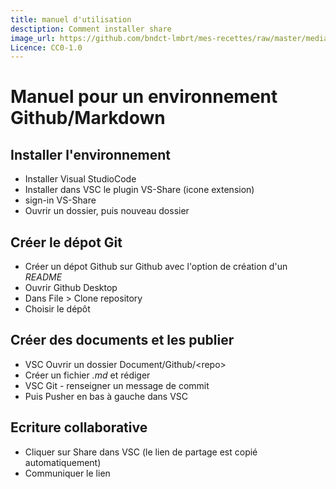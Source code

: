 ```yaml
---
title: manuel d'utilisation
desctiption: Comment installer share
image_url: https://github.com/bndct-lmbrt/mes-recettes/raw/master/medias/celeri-foie-gras.jpg
Licence: CC0-1.0
---
```

# Manuel pour un environnement Github/Markdown

## Installer l'environnement

* Installer Visual StudioCode
* Installer dans VSC le plugin VS-Share (icone extension)
* sign-in VS-Share
* Ouvrir un dossier, puis nouveau dossier

## Créer le dépot Git

* Créer un dépot Github sur Github avec l'option de création d'un *README*
* Ouvrir Github Desktop
* Dans File > Clone repository
* Choisir le dépôt

## Créer des documents et les publier

* VSC Ouvrir un dossier Document/Github/\<repo\>
* Créer un fichier *.md* et rédiger 
* VSC Git - renseigner un message de commit
* Puis Pusher en bas à gauche dans VSC

## Ecriture collaborative

* Cliquer sur Share dans VSC (le lien de partage est copié automatiquement)
* Communiquer le lien